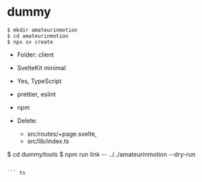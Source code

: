# dummy

```
$ mkdir amateurinmotion
$ cd amateurinmotion
$ npx sv create
```

* Folder: client
* SvelteKit minimal
* Yes, TypeScript
* prettier, eslint
* npm

* Delete:
  * src/routes/+page.svelte,
  * src/lib/index.ts

$ cd dummy/tools
$ npm run link -- ../../amateurinmotion --dry-run
```

``` ts
```

``` ts
```
